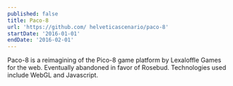 ```yaml
---
published: false
title: Paco-8
url: 'https://github.com/ helveticascenario/paco-8'
startDate: '2016-01-01'
endDate: '2016-02-01'
---
```

Paco-8 is a reimagining of the Pico-8 game platform by Lexaloffle Games for the web. Eventually abandoned in favor of Rosebud. Technologies used include WebGL and Javascript.
